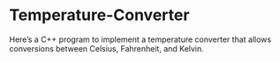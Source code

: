 # Temperature-Converter
Here’s a C++ program to implement a temperature converter that allows conversions between Celsius, Fahrenheit, and Kelvin.
